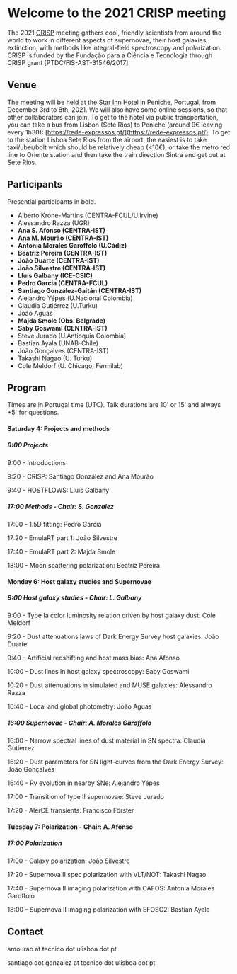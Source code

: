 # Welcome to the 2021 CRISP meeting

The 2021 [CRISP](https://sn-crisp.github.io/CRISP/) meeting gathers cool, friendly scientists from around the world to work in different aspects of supernovae, their host galaxies, extinction, with methods like integral-field spectroscopy and polarization. CRISP is funded by the Fundação para a
Ciência e Tecnologia through CRISP grant [PTDC/FIS-AST-31546/2017]

## Venue

The meeting will be held at the [Star Inn Hotel](https://www.hotelstarinn.com/peniche/) in Peniche, Portugal, from December 3rd to 8th, 2021. We will also have some online sessions, so that other collaborators can join. To get to the hotel via public transportation, you can take a bus from Lisbon (Sete Rios) to Peniche (around 9€ leaving every 1h30): [https://rede-expressos.pt/](https://rede-expressos.pt/). To get to the station Lisboa Sete Rios from the airport, the easiest is to take taxi/uber/bolt which should be relatively cheap (<10€), or take the metro red line to Oriente station and then take the train direction Sintra and get out at Sete Rios.

## Participants 
Presential participants in bold.
- Alberto Krone-Martins (CENTRA-FCUL/U.Irvine)
- Alessandro Razza (UGR)
- **Ana S. Afonso (CENTRA-IST)**
- **Ana M. Mourão (CENTRA-IST)**
- **Antonia Morales Garoffolo (U.Cádiz)**
- **Beatriz Pereira (CENTRA-IST)**
- **João Duarte (CENTRA-IST)**
- **João Silvestre (CENTRA-IST)**
- **Lluís Galbany (ICE-CSIC)**
- **Pedro Garcia (CENTRA-FCUL)**
- **Santiago González-Gaitán (CENTRA-IST)**
- Alejandro Yépes (U.Nacional Colombia)
- Claudia Gutiérrez (U.Turku)
- João Aguas
- **Majda Smole (Obs. Belgrade)**
- **Saby Goswami (CENTRA-IST)**
- Steve Jurado (U.Antioquia Colombia)
- Bastian Ayala (UNAB-Chile)
- João Gonçalves (CENTRA-IST)
- Takashi Nagao (U. Turku)
- Cole Meldorf (U. Chicago, Fermilab)

## Program 
Times are in Portugal time (UTC). Talk durations are 10' or 15' and always +5' for questions. 

#### Saturday 4: Projects and methods

##### 9:00 Projects

9:00 - Introductions

9:20 - CRISP: Santiago González and Ana Mourão

9:40 - HOSTFLOWS: Lluis Galbany

##### 17:00 Methods - Chair: S. Gonzalez

17:00 - 1.5D fitting: Pedro Garcia

17:20 - EmulaRT part 1: João Silvestre

17:40 - EmulaRT part 2: Majda Smole

18:00 - Moon scattering polarization: Beatriz Pereira

#### Monday 6: Host galaxy studies and Supernovae

##### 9:00 Host galaxy studies - Chair: L. Galbany

9:00 - Type Ia color luminosity relation driven by host galaxy dust: Cole Meldorf

9:20 - Dust attenuations laws of Dark Energy Survey host galaxies: João Duarte

9:40 - Artificial redshifting and host mass bias: Ana Afonso

10:00 - Dust lines in host galaxy spectroscopy: Saby Goswami 

10:20 - Dust attenuations in simulated and MUSE galaxies: Alessandro Razza

10:40 - Local and global photometry: João Aguas

##### 16:00 Supernovae - Chair: A. Morales Garoffolo

16:00 - Narrow spectral lines of dust material in SN spectra: Claudia Gutierrez

16:20 - Dust parameters for SN light-curves from the Dark Energy Survey: João Gonçalves

16:40 - Rv evolution in nearby SNe: Alejandro Yépes

17:00 - Transition of type II supernovae: Steve Jurado

17:20 - AlerCE transients: Francisco Förster

#### Tuesday 7: Polarization - Chair: A. Afonso

##### 17:00 Polarization

17:00 - Galaxy polarization: João Silvestre

17:20 - Supernova II spec polarization with VLT/NOT: Takashi Nagao

17:40 - Supernova II imaging polarization with CAFOS: Antonia Morales Garoffolo

18:00 - Supernova II imaging polarization with EFOSC2: Bastian Ayala


## Contact

amourao at tecnico dot ulisboa dot pt

santiago dot gonzalez at tecnico dot ulisboa dot pt
